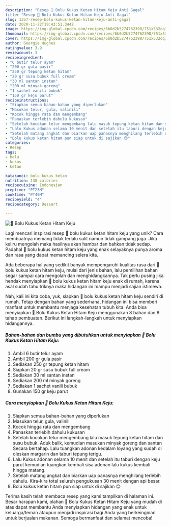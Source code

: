 ```yaml
---
description: "Resep 🎂 Bolu Kukus Ketan Hitam Keju Anti Gagal"
title: "Resep 🎂 Bolu Kukus Ketan Hitam Keju Anti Gagal"
slug: 1357-resep-bolu-kukus-ketan-hitam-keju-anti-gagal
date: 2020-11-22T19:43:51.344Z
image: https://img-global.cpcdn.com/recipes/6b0d2b5274762398/751x532cq70/🎂-bolu-kukus-ketan-hitam-keju-foto-resep-utama.jpg
thumbnail: https://img-global.cpcdn.com/recipes/6b0d2b5274762398/751x532cq70/🎂-bolu-kukus-ketan-hitam-keju-foto-resep-utama.jpg
cover: https://img-global.cpcdn.com/recipes/6b0d2b5274762398/751x532cq70/🎂-bolu-kukus-ketan-hitam-keju-foto-resep-utama.jpg
author: Georgie Hughes
ratingvalue: 3.9
reviewcount: 3
recipeingredient:
- "6 butir telur ayam"
- "200 gr gula pasir"
- "250 gr tepung ketan hitam"
- "20 gr susu bubuk full cream"
- "30 ml santan instan"
- "200 ml minyak goreng"
- "1 sachet vanili bubuk"
- "150 gr keju parut"
recipeinstructions:
- "Siapkan semua bahan-bahan yang diperlukan"
- "Masukan telur, gula, valinili"
- "Kocok hingga rata dan mengembang"
- "Panaskan terlebih dahulu kukusan"
- "Setelah kocokan telur mengembang lalu masuk tepung ketan hitam dan susu bubuk. Aduk balik, kemudian masukan minyak goreng dan santan Secara bertahap. Lalu tuangkan adonan kedalam loyang yang sudah di oleskan margarin dan taburi tepung terigu."
- "Lalu Kukus adonan selama 10 menit dan setelah itu taburi dengan keju parut kemudian tuangkan kembali sisa adonan lalu kukus kembali hingga matang."
- "Setelah matang angkat dan biarkan uap panasnya menghilang terlebih dahulu. Kira-kira total seluruh pengukusan 30 menit dengan api besar."
- "Bolu kukus ketan hitam pun siap untuk di sajikan 😊"
categories:
- Resep
tags:
- bolu
- kukus
- ketan

katakunci: bolu kukus ketan 
nutrition: 138 calories
recipecuisine: Indonesian
preptime: "PT23M"
cooktime: "PT49M"
recipeyield: "4"
recipecategory: Dessert

---
```



![🎂 Bolu Kukus Ketan Hitam Keju](https://img-global.cpcdn.com/recipes/6b0d2b5274762398/751x532cq70/🎂-bolu-kukus-ketan-hitam-keju-foto-resep-utama.jpg)

Lagi mencari inspirasi resep 🎂 bolu kukus ketan hitam keju yang unik? Cara membuatnya memang tidak terlalu sulit namun tidak gampang juga. Jika keliru mengolah maka hasilnya akan hambar dan bahkan tidak sedap. Padahal 🎂 bolu kukus ketan hitam keju yang enak selayaknya punya aroma dan rasa yang dapat memancing selera kita.



Ada beberapa hal yang sedikit banyak mempengaruhi kualitas rasa dari 🎂 bolu kukus ketan hitam keju, mulai dari jenis bahan, lalu pemilihan bahan segar sampai cara mengolah dan menghidangkannya. Tak perlu pusing jika hendak menyiapkan 🎂 bolu kukus ketan hitam keju enak di rumah, karena asal sudah tahu triknya maka hidangan ini mampu menjadi sajian istimewa.


Nah, kali ini kita coba, yuk, siapkan 🎂 bolu kukus ketan hitam keju sendiri di rumah. Tetap dengan bahan yang sederhana, hidangan ini bisa memberi manfaat untuk membantu menjaga kesehatan tubuh kita. Anda bisa menyiapkan 🎂 Bolu Kukus Ketan Hitam Keju menggunakan 8 bahan dan 8 tahap pembuatan. Berikut ini langkah-langkah untuk menyiapkan hidangannya.

<!--inarticleads1-->

##### Bahan-bahan dan bumbu yang dibutuhkan untuk menyiapkan 🎂 Bolu Kukus Ketan Hitam Keju:

1. Ambil 6 butir telur ayam
1. Ambil 200 gr gula pasir
1. Sediakan 250 gr tepung ketan hitam
1. Siapkan 20 gr susu bubuk full cream
1. Sediakan 30 ml santan instan
1. Sediakan 200 ml minyak goreng
1. Sediakan 1 sachet vanili bubuk
1. Gunakan 150 gr keju parut




<!--inarticleads2-->

##### Cara menyiapkan 🎂 Bolu Kukus Ketan Hitam Keju:

1. Siapkan semua bahan-bahan yang diperlukan
1. Masukan telur, gula, valinili
1. Kocok hingga rata dan mengembang
1. Panaskan terlebih dahulu kukusan
1. Setelah kocokan telur mengembang lalu masuk tepung ketan hitam dan susu bubuk. Aduk balik, kemudian masukan minyak goreng dan santan Secara bertahap. Lalu tuangkan adonan kedalam loyang yang sudah di oleskan margarin dan taburi tepung terigu.
1. Lalu Kukus adonan selama 10 menit dan setelah itu taburi dengan keju parut kemudian tuangkan kembali sisa adonan lalu kukus kembali hingga matang.
1. Setelah matang angkat dan biarkan uap panasnya menghilang terlebih dahulu. Kira-kira total seluruh pengukusan 30 menit dengan api besar.
1. Bolu kukus ketan hitam pun siap untuk di sajikan 😊




Terima kasih telah membaca resep yang kami tampilkan di halaman ini. Besar harapan kami, olahan 🎂 Bolu Kukus Ketan Hitam Keju yang mudah di atas dapat membantu Anda menyiapkan hidangan yang enak untuk keluarga/teman ataupun menjadi inspirasi bagi Anda yang berkeinginan untuk berjualan makanan. Semoga bermanfaat dan selamat mencoba!
